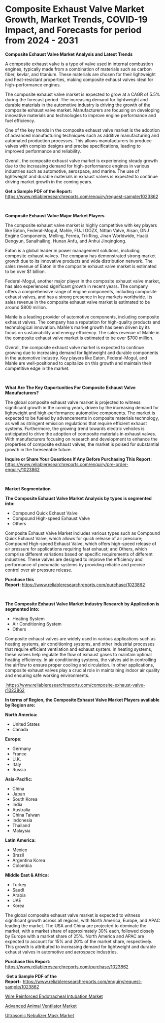 <p><h1>Composite Exhaust Valve Market Growth, Market Trends, COVID-19 Impact, and Forecasts for period from 2024 - 2031</h1></p><p><strong>Composite Exhaust Valve Market Analysis and Latest Trends</strong></p>
<p><p>A composite exhaust valve is a type of valve used in internal combustion engines, typically made from a combination of materials such as carbon fiber, kevlar, and titanium. These materials are chosen for their lightweight and heat-resistant properties, making composite exhaust valves ideal for high-performance engines.</p><p>The composite exhaust valve market is expected to grow at a CAGR of 5.5% during the forecast period. The increasing demand for lightweight and durable materials in the automotive industry is driving the growth of the composite exhaust valve market. Manufacturers are focusing on developing innovative materials and technologies to improve engine performance and fuel efficiency.</p><p>One of the key trends in the composite exhaust valve market is the adoption of advanced manufacturing techniques such as additive manufacturing and automated production processes. This allows manufacturers to produce valves with complex designs and precise specifications, leading to improved performance and reliability.</p><p>Overall, the composite exhaust valve market is experiencing steady growth due to the increasing demand for high-performance engines in various industries such as automotive, aerospace, and marine. The use of lightweight and durable materials in exhaust valves is expected to continue driving market growth in the coming years.</p></p>
<p><strong>Get a Sample PDF of the Report:&nbsp;</strong> <a href="https://www.reliableresearchreports.com/enquiry/request-sample/1023862">https://www.reliableresearchreports.com/enquiry/request-sample/1023862</a></p>
<p>&nbsp;</p>
<p><strong>Composite Exhaust Valve Major Market Players</strong></p>
<p><p>The composite exhaust valve market is highly competitive with key players like Eaton, Federal-Mogul, Mahle, FUJI OOZX, Nittan Valve, Aisan, DNJ Engine Components, Melling, Ferrea, Tri-Ring, Jinan Worldwide, Huaiji Dengyun, Sanaihailing, Hunan Anfu, and Anhui Jinqinglong. </p><p>Eaton is a global leader in power management solutions, including composite exhaust valves. The company has demonstrated strong market growth due to its innovative products and wide distribution network. The sales revenue of Eaton in the composite exhaust valve market is estimated to be over $1 billion.</p><p>Federal-Mogul, another major player in the composite exhaust valve market, has also experienced significant growth in recent years. The company offers a comprehensive range of engine components, including composite exhaust valves, and has a strong presence in key markets worldwide. Its sales revenue in the composite exhaust valve market is estimated to be around $800 million.</p><p>Mahle is a leading provider of automotive components, including composite exhaust valves. The company has a reputation for high-quality products and technological innovation. Mahle's market growth has been driven by its focus on sustainability and energy efficiency. The sales revenue of Mahle in the composite exhaust valve market is estimated to be over $700 million.</p><p>Overall, the composite exhaust valve market is expected to continue growing due to increasing demand for lightweight and durable components in the automotive industry. Key players like Eaton, Federal-Mogul, and Mahle are well-positioned to capitalize on this growth and maintain their competitive edge in the market.</p></p>
<p>&nbsp;</p>
<p><strong>What Are The Key Opportunities For Composite Exhaust Valve Manufacturers?</strong></p>
<p><p>The global composite exhaust valve market is projected to witness significant growth in the coming years, driven by the increasing demand for lightweight and high-performance automotive components. The market is expected to be fueled by advancements in composite materials technology, as well as stringent emission regulations that require efficient exhaust systems. Furthermore, the growing trend towards electric vehicles is anticipated to drive the adoption of composite materials in exhaust valves. With manufacturers focusing on research and development to enhance the properties of composite exhaust valves, the market is poised for substantial growth in the foreseeable future.</p></p>
<p><strong>Inquire or Share Your Questions If Any Before Purchasing This Report:</strong> <a href="https://www.reliableresearchreports.com/enquiry/pre-order-enquiry/1023862">https://www.reliableresearchreports.com/enquiry/pre-order-enquiry/1023862</a></p>
<p>&nbsp;</p>
<p><strong>Market Segmentation</strong></p>
<p><strong>The Composite Exhaust Valve Market Analysis by types is segmented into:</strong></p>
<p><ul><li>Compound Quick Exhaust Valve</li><li>Compound High-speed Exhaust Valve</li><li>Others</li></ul></p>
<p><p>Composite Exhaust Valve Market includes various types such as Compound Quick Exhaust Valve, which allows for quick release of air pressure; Compound High-speed Exhaust Valve, which offers high-speed release of air pressure for applications requiring fast exhaust; and Others, which comprise different variations based on specific requirements of different industries. These valves are designed to improve the efficiency and performance of pneumatic systems by providing reliable and precise control over air pressure release.</p></p>
<p><strong>Purchase this Report:&nbsp;</strong><a href="https://www.reliableresearchreports.com/purchase/1023862">https://www.reliableresearchreports.com/purchase/1023862</a></p>
<p>&nbsp;</p>
<p><strong>The Composite Exhaust Valve Market Industry Research by Application is segmented into:</strong></p>
<p><ul><li>Heating System</li><li>Air Conditioning System</li><li>Others</li></ul></p>
<p><p>Composite exhaust valves are widely used in various applications such as heating systems, air conditioning systems, and other industrial processes that require efficient ventilation and exhaust system. In heating systems, these valves help regulate the flow of exhaust gases to maintain optimal heating efficiency. In air conditioning systems, the valves aid in controlling the airflow to ensure proper cooling and circulation. In other applications, composite exhaust valves play a crucial role in maintaining indoor air quality and ensuring safe working environments.</p></p>
<p><a href="https://www.reliableresearchreports.com/composite-exhaust-valve-r1023862">&nbsp;https://www.reliableresearchreports.com/composite-exhaust-valve-r1023862</a></p>
<p><strong>In terms of Region, the Composite Exhaust Valve Market Players available by Region are:</strong></p>
<p>
    <p> <strong> North America: </strong>
        <ul>
            <li>United States</li>
            <li>Canada</li>
        </ul>
        </p> 
    <p> <strong> Europe: </strong>
        <ul>
            <li>Germany</li>
            <li>France</li>
            <li>U.K.</li>
            <li>Italy</li>
            <li>Russia</li>
        </ul>
        </p> 
    <p> <strong> Asia-Pacific: </strong>
        <ul>
            <li>China</li>
            <li>Japan</li>
            <li>South Korea</li>
            <li>India</li>
            <li>Australia</li>
            <li>China Taiwan</li>
            <li>Indonesia</li>
            <li>Thailand</li>
            <li>Malaysia</li>
        </ul>
        </p> 
    <p> <strong> Latin America: </strong>
        <ul>
            <li>Mexico</li>
            <li>Brazil</li>
            <li>Argentina Korea</li>
            <li>Colombia</li>
        </ul>
        </p> 
    <p> <strong> Middle East & Africa: </strong>
        <ul>
            <li>Turkey</li>
            <li>Saudi</li>
            <li>Arabia</li>
            <li>UAE</li>
            <li>Korea</li>
        </ul>
    </p>
    </p>
<p><p>The global composite exhaust valve market is expected to witness significant growth across all regions, with North America, Europe, and APAC leading the market. The USA and China are projected to dominate the market, with a market share of approximately 30% each, followed closely by Europe with a market share of 25%. North America and APAC are expected to account for 15% and 20% of the market share, respectively. This growth is attributed to increasing demand for lightweight and durable exhaust valves in automotive and aerospace industries.</p></p>
<p><strong>Purchase this Report: </strong><a href="https://www.reliableresearchreports.com/purchase/1023862">https://www.reliableresearchreports.com/purchase/1023862</a></p>
<p>&nbsp;<strong>Get a Sample PDF of the Report:&nbsp;&nbsp;</strong><a href="https://www.reliableresearchreports.com/enquiry/request-sample/1023862">https://www.reliableresearchreports.com/enquiry/request-sample/1023862</a></p>
<p><strong></strong></p>
<p><p><a href="https://github.com/kulaberyasin52/Market-Research-Report-List-1/blob/main/wire-reinforced-endotracheal-intubation-market.md">Wire Reinforced Endotracheal Intubation Market</a></p><p><a href="https://github.com/nafiafirdania/Market-Research-Report-List-1/blob/main/advanced-animal-ventilator-market.md">Advanced Animal Ventilator Market</a></p><p><a href="https://github.com/emnqcawl19/Market-Research-Report-List-1/blob/main/ultrasonic-nebulizer-mask-market.md">Ultrasonic Nebulizer Mask Market</a></p></p>